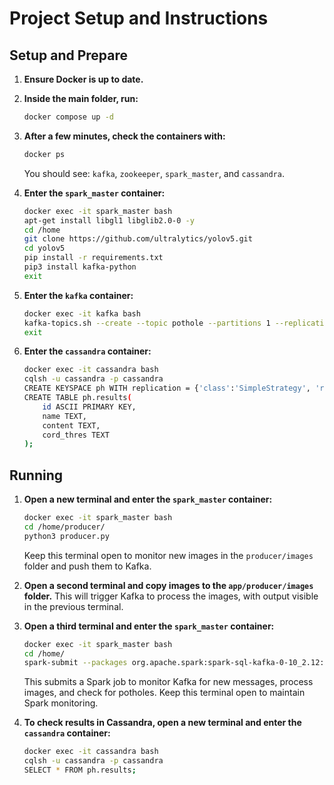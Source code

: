 # Project Setup and Instructions

## Setup and Prepare

1. **Ensure Docker is up to date.**
2. **Inside the main folder, run:**

    ```bash
    docker compose up -d
    ```

3. **After a few minutes, check the containers with:**

    ```bash
    docker ps
    ```

    You should see: `kafka`, `zookeeper`, `spark_master`, and `cassandra`.

4. **Enter the `spark_master` container:**

    ```bash
    docker exec -it spark_master bash
    apt-get install libgl1 libglib2.0-0 -y
    cd /home
    git clone https://github.com/ultralytics/yolov5.git
    cd yolov5
    pip install -r requirements.txt
    pip3 install kafka-python
    exit
    ```

5. **Enter the `kafka` container:**

    ```bash
    docker exec -it kafka bash
    kafka-topics.sh --create --topic pothole --partitions 1 --replication-factor 1 --bootstrap-server localhost:9092
    exit
    ```

6. **Enter the `cassandra` container:**

    ```bash
    docker exec -it cassandra bash
    cqlsh -u cassandra -p cassandra
    CREATE KEYSPACE ph WITH replication = {'class':'SimpleStrategy', 'replication_factor' : 1};
    CREATE TABLE ph.results(
        id ASCII PRIMARY KEY,
        name TEXT,
        content TEXT,
        cord_thres TEXT
    );
    ```

## Running

1. **Open a new terminal and enter the `spark_master` container:**

    ```bash
    docker exec -it spark_master bash
    cd /home/producer/
    python3 producer.py
    ```

    Keep this terminal open to monitor new images in the `producer/images` folder and push them to Kafka.

2. **Open a second terminal and copy images to the `app/producer/images` folder.** This will trigger Kafka to process the images, with output visible in the previous terminal.

3. **Open a third terminal and enter the `spark_master` container:**

    ```bash
    docker exec -it spark_master bash
    cd /home/
    spark-submit --packages org.apache.spark:spark-sql-kafka-0-10_2.12:3.0.0,com.datastax.spark:spark-cassandra-connector_2.12:3.0.0 streamingKafka2Console.py
    ```

    This submits a Spark job to monitor Kafka for new messages, process images, and check for potholes. Keep this terminal open to maintain Spark monitoring.

4. **To check results in Cassandra, open a new terminal and enter the `cassandra` container:**

    ```bash
    docker exec -it cassandra bash
    cqlsh -u cassandra -p cassandra
    SELECT * FROM ph.results;
    ```
